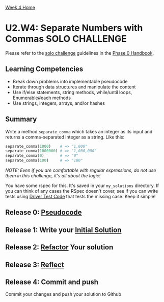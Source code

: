 [Week 4 Home](../)

# U2.W4: Separate Numbers with Commas SOLO CHALLENGE

Please refer to the [solo challenge](https://github.com/Devbootcamp/phase-0-handbook/blob/master/solo-challenges.md) guidelines in the [Phase 0 Handbook](https://github.com/Devbootcamp/phase-0-handbook).

## Learning Competencies
- Break down problems into implementable pseudocode
- Iterate through data structures and manipulate the content
- Use if/else statements, string methods, while/until loops, Enumerable#each methods
- Use strings, integers, arrays, and/or hashes

## Summary
Write a method `separate_comma` which takes an integer as its input and returns a comma-separated integer as a string. Like this:

```ruby
separate_comma(1000)    # => "1,000"
separate_comma(1000000) # => "1,000,000"
separate_comma(0)       # => "0"
separate_comma(100)     # => "100"
```

*NOTE: Even if you are comfortable with regular expressions, do not use them in this challenge, it's all about the logic!*

You have some rspec for this. It's saved in your `my_solutions` directory. If you can think of any cases the RSpec doesn't cover, see if you can write tests using [Driver Test Code](https://github.com/Devbootcamp/phase-0-handbook/blob/master/coding-references/driver-code.md) that tests the missing case. Keep it simple!

## Release 0: [Pseudocode](https://github.com/Devbootcamp/phase-0-handbook/blob/master/coding-references/pseudocode.md)

## Release 1: Write your [Initial Solution](https://github.com/Devbootcamp/phase-0-handbook/blob/master/coding-references/initial-solution.md)

## Release 2: [Refactor](https://github.com/Devbootcamp/phase-0-handbook/blob/master/coding-references/refactoring.md) Your solution

## Release 3: [Reflect](https://github.com/Devbootcamp/phase-0-handbook/blob/master/coding-references/reflection-guidelines.md)

## Release 4: Commit and push
Commit your changes and push your solution to Github
